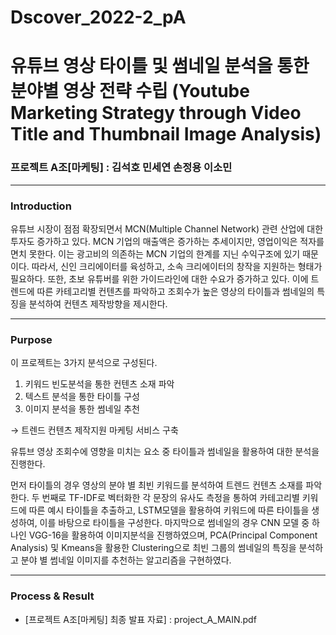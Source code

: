 # Dscover_2022-2_pA
# 유튜브 영상 타이틀 및 썸네일 분석을 통한 분야별 영상 전략 수립 (Youtube Marketing Strategy through Video Title and Thumbnail Image Analysis)
### 프로젝트 A조[마케팅] : 김석호 민세연 손정용 이소민
---
### Introduction
유튜브 시장이 점점 확장되면서 MCN(Multiple Channel Network) 관련 산업에 대한 투자도 증가하고 있다.
MCN 기업의 매출액은 증가하는 추세이지만, 영업이익은 적자를 면치 못한다.
이는 광고비의 의존하는 MCN 기업의 한계를 지닌 수익구조에 있기 때문이다.
따라서, 신인 크리에이터를 육성하고, 소속 크리에이터의 창작을 지원하는 형태가 필요하다.
또한, 초보 유튜버를 위한 가이드라인에 대한 수요가 증가하고 있다.
이에 트렌드에 따른 카테고리별 컨텐츠를 파악하고 조회수가 높은 영상의 타이틀과 썸네일의 특징을 분석하여 컨텐츠 제작방향을 제시한다.

---
### Purpose
이 프로젝트는 3가지 분석으로 구성된다.
1. 키워드 빈도분석을 통한 컨텐츠 소재 파악
2. 텍스트 분석을 통한 타이틀 구성
3. 이미지 분석을 통한 썸네일 추천  

&rarr; 트렌드 컨텐츠 제작지원 마케팅 서비스 구축

유튜브 영상 조회수에 영향을 미치는 요소 중 타이틀과 썸네일을 활용하여 대한 분석을 진행한다.

먼저 타이틀의 경우 영상의 분야 별 최빈 키워드를 분석하여 트렌드 컨텐츠 소재를 파악한다. 두 번째로 TF-IDF로 벡터화한 각 문장의 유사도 측정을 통하여 카테고리별 키워드에 따른 예시 타이틀을 추출하고, LSTM모델을 활용하여 키워드에 따른 타이틀을 생성하여, 이를 바탕으로 타이틀을 구성한다. 마지막으로 썸네일의 경우 CNN 모델 중 하나인 VGG-16을 활용하여 이미지분석을 진행하였으며, PCA(Principal Component Analysis) 및 Kmeans을 활용한 Clustering으로 최빈 그룹의 썸네일의 특징을 분석하고 분야 별 썸네일 이미지를 추천하는 알고리즘을 구현하였다.

---
### Process & Result
- [프로젝트 A조[마케팅] 최종 발표 자료] : project_A_MAIN.pdf 

